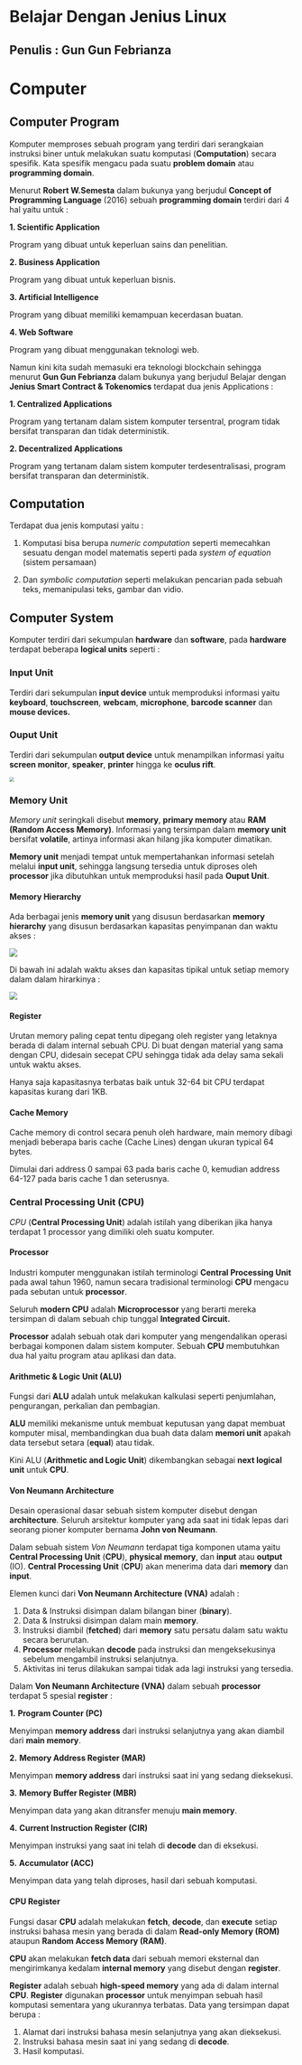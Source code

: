 # Belajar Dengan Jenius Linux

## Penulis : Gun Gun Febrianza

# Computer

## Computer Program

Komputer memproses sebuah program yang terdiri dari serangkaian instruksi biner untuk melakukan suatu komputasi (**Computation**) secara spesifik. Kata spesifik mengacu pada suatu **problem domain** atau **programming domain**. 

Menurut **Robert W.Semesta** dalam bukunya yang berjudul **Concept of Programming Language** (2016) sebuah **programming domain** terdiri dari 4 hal yaitu untuk :

**1. Scientific Application**

 Program yang dibuat untuk keperluan sains dan penelitian.

**2. Business Application**

  Program yang dibuat untuk keperluan bisnis.

**3. Artificial Intelligence**

  Program yang dibuat memiliki kemampuan kecerdasan buatan.

**4. Web Software** 

  Program yang dibuat menggunakan teknologi web.

Namun kini kita sudah memasuki era teknologi blockchain sehingga menurut **Gun Gun Febrianza** dalam bukunya yang berjudul Belajar dengan **Jenius Smart Contract & Tokenomics** terdapat dua jenis Applications :

**1. Centralized Applications** 

  Program yang tertanam dalam sistem komputer tersentral, program tidak bersifat transparan dan tidak deterministik.

**2. Decentralized Applications** 

  Program yang tertanam dalam sistem komputer terdesentralisasi, program bersifat transparan dan deterministik.

## Computation

Terdapat dua jenis komputasi yaitu : 

1. Komputasi bisa berupa *numeric computation* seperti memecahkan sesuatu dengan model matematis seperti pada *system of equation* (sistem persamaan) 

2. Dan *symbolic computation* seperti melakukan pencarian pada sebuah teks, memanipulasi teks, gambar dan vidio.

## Computer System

Komputer terdiri dari sekumpulan **hardware** dan **software**, pada **hardware** terdapat beberapa **logical units** seperti :

### Input Unit

Terdiri dari sekumpulan **input device** untuk memproduksi informasi yaitu **keyboard**, **touchscreen**, **webcam**, **microphone**, **barcode scanner** dan **mouse devices.**

### Ouput Unit

Terdiri dari sekumpulan **output device** untuk menampilkan informasi yaitu **screen monitor**, **speaker**, **printer** hingga ke **oculus rift**. 

<img src="../assets/OculusRift.png" style="zoom:50%;" />

### Memory Unit

*Memory unit* seringkali disebut **memory**, **primary memory** atau **RAM (Random Access Memory)**. Informasi yang tersimpan dalam **memory unit** bersifat **volatile**, artinya informasi akan hilang jika komputer dimatikan. 

**Memory unit** menjadi tempat untuk mempertahankan informasi setelah melalui **input unit**, sehingga langsung tersedia untuk diproses oleh **processor** jika dibutuhkan untuk memproduksi hasil pada **Ouput Unit**.

#### Memory Hierarchy

Ada berbagai jenis **memory unit** yang disusun berdasarkan **memory hierarchy** yang disusun berdasarkan kapasitas penyimpanan dan waktu akses :

<img src="../assets/Memory-Hierarchy.png" style="zoom:90%;" />

Di bawah ini adalah waktu akses dan kapasitas tipikal untuk setiap memory dalam dalam hirarkinya :

<img src="../assets/Memory-Hierarchy2.png" style="zoom:90%;" />

#### Register

Urutan memory paling cepat tentu dipegang oleh register yang letaknya berada di dalam internal sebuah CPU. Di buat dengan material yang sama dengan CPU, didesain secepat CPU sehingga tidak ada delay sama sekali untuk waktu akses. 

Hanya saja kapasitasnya terbatas baik untuk 32-64 bit CPU terdapat kapasitas kurang dari 1KB.

#### Cache Memory

Cache memory di control secara penuh oleh hardware, main memory dibagi menjadi beberapa baris cache (Cache Lines) dengan ukuran typical 64 bytes. 

Dimulai dari address 0 sampai 63 pada baris cache 0, kemudian address 64-127 pada baris cache 1 dan seterusnya.

### Central Processing Unit (CPU)

*CPU* (**Central Processing Unit**) adalah istilah yang diberikan jika hanya terdapat 1 processor yang dimiliki oleh suatu komputer. 

#### Processor

Industri komputer menggunakan istilah terminologi **Central Processing Unit** pada awal tahun 1960, namun secara tradisional terminologi **CPU** mengacu pada sebutan untuk **processor**. 

Seluruh **modern CPU** adalah **Microprocessor** yang berarti mereka tersimpan di dalam sebuah chip tunggal **Integrated Circuit.** 

**Processor** adalah sebuah otak dari komputer yang mengendalikan operasi berbagai komponen dalam sistem komputer. Sebuah **CPU** membutuhkan dua hal yaitu program atau aplikasi dan data. 

#### Arithmetic & Logic Unit (ALU)

Fungsi dari **ALU** adalah untuk melakukan kalkulasi seperti penjumlahan, pengurangan, perkalian dan pembagian. 

**ALU** memiliki mekanisme untuk membuat keputusan yang dapat membuat komputer misal, membandingkan dua buah data dalam **memori unit** apakah data tersebut setara (**equal**) atau tidak. 

Kini ALU (**Arithmetic and Logic Unit**) dikembangkan sebagai **next logical unit** untuk **CPU**.

#### Von Neumann Architecture

Desain operasional dasar sebuah sistem komputer disebut dengan **architecture**. Seluruh arsitektur komputer yang ada saat ini tidak lepas dari seorang pioner komputer bernama **John von Neumann**. 

Dalam sebuah sistem *Von Neumann* terdapat tiga komponen utama yaitu **Central Processing Unit** (**CPU**), **physical memory**, dan **input** atau **output** (IO). **Central Processing Unit** (**CPU**) akan menerima data dari **memory** dan **input**. 

Elemen kunci dari **Von Neumann Architecture (VNA)** adalah :

1. Data & Instruksi disimpan dalam bilangan biner (**binary**).
2. Data & Instruksi disimpan dalam main **memory**.
3. Instruksi diambil (**fetched**) dari **memory** satu persatu dalam satu waktu secara berurutan.
4. **Processor** melakukan **decode** pada instruksi dan mengeksekusinya sebelum mengambil instruksi selanjutnya.
5. Aktivitas ini terus dilakukan sampai tidak ada lagi instruksi yang tersedia.

Dalam **Von Neumann Architecture (VNA)** dalam sebuah **processor** terdapat 5 spesial **register** :

**1.**  **Program Counter (PC)**

Menyimpan **memory address** dari instruksi selanjutnya yang akan diambil dari **main memory**.

**2.**  **Memory Address Register (MAR)**

Menyimpan **memory address** dari instruksi saat ini yang sedang dieksekusi. 

**3.**  **Memory Buffer Register (MBR)**

Menyimpan data yang akan ditransfer menuju **main memory**.

**4.**  **Current Instruction Register (CIR)**

Menyimpan instruksi yang saat ini telah di **decode** dan di eksekusi.

**5.**  **Accumulator (ACC)**

Menyimpan data yang telah diproses, hasil dari sebuah komputasi. 

#### CPU Register

Fungsi dasar **CPU** adalah melakukan **fetch**, **decode**, dan **execute** setiap instruksi bahasa mesin yang berada di dalam **Read-only Memory (ROM)** ataupun **Random Access Memory (RAM)**.

**CPU** akan melakukan **fetch data** dari sebuah memori eksternal dan mengirimkanya kedalam **internal memory** yang disebut dengan **register**.

**Register** adalah sebuah **high-speed memory** yang ada di dalam internal **CPU**. **Register** digunakan **processor** untuk menyimpan sebuah hasil komputasi sementara yang ukurannya terbatas. Data yang tersimpan dapat berupa : 

1. Alamat dari instruksi bahasa mesin selanjutnya yang akan dieksekusi.
2. Instruksi bahasa mesin saat ini yang sedang di **decode**.
3. Hasil komputasi.

